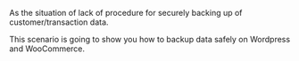 As the situation of lack of procedure for securely backing up of customer/transaction data.

This scenario is going to show you how to backup data safely on Wordpress and WooCommerce.